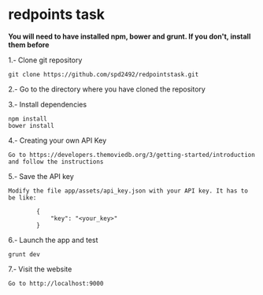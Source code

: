 # redpoints task

**You will need to have installed npm, bower and grunt. If you don't, install them before**

1.- Clone git repository

	git clone https://github.com/spd2492/redpointstask.git

2.- Go to the directory where you have cloned the repository

3.- Install dependencies 
	
	npm install
	bower install

4.- Creating your own API Key

	Go to https://developers.themoviedb.org/3/getting-started/introduction and follow the instructions
	
5.- Save the API key

	Modify the file app/assets/api_key.json with your API key. It has to be like:
	
			{ 
				"key": "<your_key>"
			}
  
6.- Launch the app and test

	grunt dev
	
7.- Visit the website 

	Go to http://localhost:9000

